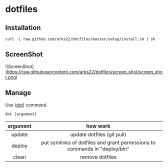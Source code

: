 # dotfiles

## Installation

```
curl -L raw.github.com/arks22/dotfiles/master/setup/install.sh | sh
```

## ScreenShot

![ScreenShot] (https://raw.githubusercontent.com/arks22/dotfiles/screen_shot/screen_shot.png)

## Manage

Use ([dot](https://github.com/arks22/dotfiles/blob/master/bin/dot)) command. 

```
dot [argument]
```

|argument|how work|
|:------:|:------:|
|update|update dotfiles (git pull)|
|deploy|put symlinks of dotfiles and grant permissions to commands in "deploy/bin"|
|clean|remove dotfiles|
